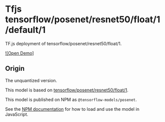 # Tfjs tensorflow/posenet/resnet50/float/1/default/1
TF.js deployment of tensorflow/posenet/resnet50/float/1.

<!-- asset-path: legacy -->
<!-- parent-model: tensorflow/posenet/resnet50/float/1 -->

[![Open Demo]](https://teachablemachine.withgoogle.com/train/pose)

## Origin
The unquantized version.

This model is based on [tensorflow/posenet/resnet50/float/1](https://tfhub.dev/tensorflow/posenet/resnet50/float/1).

This model is published on NPM as `@tensorflow-models/posenet`.

See the [NPM documentation](https://www.npmjs.com/package/@tensorflow-models/posenet)
for how to load and use the model in JavaScript.
